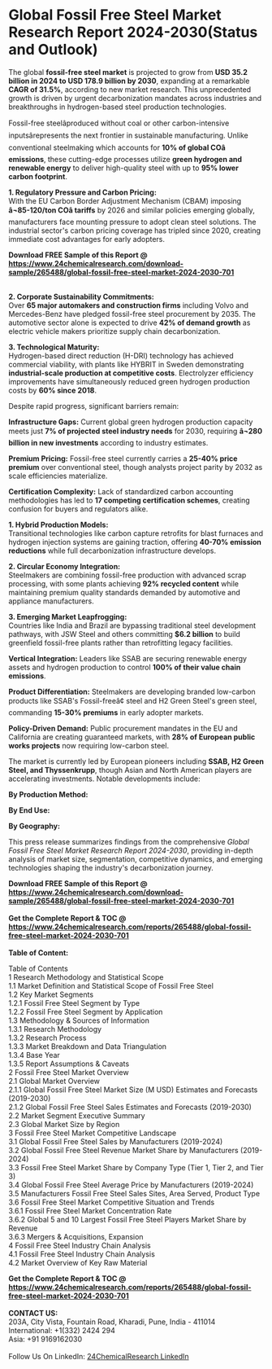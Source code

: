 <h1>Global Fossil Free Steel Market Research Report 2024-2030(Status and Outlook)</h1><p>The global <strong>fossil-free steel market</strong> is projected to grow from <strong>USD 35.2 billion in 2024 to USD 178.9 billion by 2030</strong>, expanding at a remarkable <strong>CAGR of 31.5%</strong>, according to new market research. This unprecedented growth is driven by urgent decarbonization mandates across industries and breakthroughs in hydrogen-based steel production technologies.</p><p>Fossil-free steelâproduced without coal or other carbon-intensive inputsârepresents the next frontier in sustainable manufacturing. Unlike conventional steelmaking which accounts for <strong>10% of global COâ emissions</strong>, these cutting-edge processes utilize <strong>green hydrogen and renewable energy</strong> to deliver high-quality steel with up to <strong>95% lower carbon footprint</strong>.</p><p><strong>1. Regulatory Pressure and Carbon Pricing:</strong><br>
With the EU Carbon Border Adjustment Mechanism (CBAM) imposing <strong>â¬85-120/ton COâ tariffs</strong> by 2026 and similar policies emerging globally, manufacturers face mounting pressure to adopt clean steel solutions. The industrial sector's carbon pricing coverage has tripled since 2020, creating immediate cost advantages for early adopters.</p><div><b>Download FREE Sample of this Report @ 
            <a href="https://www.24chemicalresearch.com/download-sample/265488/global-fossil-free-steel-market-2024-2030-701">
            https://www.24chemicalresearch.com/download-sample/265488/global-fossil-free-steel-market-2024-2030-701</a></b></div><br><p><strong>2. Corporate Sustainability Commitments:</strong><br>
Over <strong>65 major automakers and construction firms</strong> including Volvo and Mercedes-Benz have pledged fossil-free steel procurement by 2035. The automotive sector alone is expected to drive <strong>42% of demand growth</strong> as electric vehicle makers prioritize supply chain decarbonization.</p><p><strong>3. Technological Maturity:</strong><br>
Hydrogen-based direct reduction (H-DRI) technology has achieved commercial viability, with plants like HYBRIT in Sweden demonstrating <strong>industrial-scale production at competitive costs</strong>. Electrolyzer efficiency improvements have simultaneously reduced green hydrogen production costs by <strong>60% since 2018</strong>.</p><p>Despite rapid progress, significant barriers remain:</p><p><strong>Infrastructure Gaps:</strong> Current global green hydrogen production capacity meets just <strong>7% of projected steel industry needs</strong> for 2030, requiring <strong>â¬280 billion in new investments</strong> according to industry estimates.</p><p><strong>Premium Pricing:</strong> Fossil-free steel currently carries a <strong>25-40% price premium</strong> over conventional steel, though analysts project parity by 2032 as scale efficiencies materialize.</p><p><strong>Certification Complexity:</strong> Lack of standardized carbon accounting methodologies has led to <strong>17 competing certification schemes</strong>, creating confusion for buyers and regulators alike.</p><p><strong>1. Hybrid Production Models:</strong><br>
Transitional technologies like carbon capture retrofits for blast furnaces and hydrogen injection systems are gaining traction, offering <strong>40-70% emission reductions</strong> while full decarbonization infrastructure develops.</p><p><strong>2. Circular Economy Integration:</strong><br>
Steelmakers are combining fossil-free production with advanced scrap processing, with some plants achieving <strong>92% recycled content</strong> while maintaining premium quality standards demanded by automotive and appliance manufacturers.</p><p><strong>3. Emerging Market Leapfrogging:</strong><br>
Countries like India and Brazil are bypassing traditional steel development pathways, with JSW Steel and others committing <strong>$6.2 billion</strong> to build greenfield fossil-free plants rather than retrofitting legacy facilities.</p><p><strong>Vertical Integration:</strong> Leaders like SSAB are securing renewable energy assets and hydrogen production to control <strong>100% of their value chain emissions</strong>.</p><p><strong>Product Differentiation:</strong> Steelmakers are developing branded low-carbon products like SSAB's Fossil-freeâ¢ steel and H2 Green Steel's green steel, commanding <strong>15-30% premiums</strong> in early adopter markets.</p><p><strong>Policy-Driven Demand:</strong> Public procurement mandates in the EU and California are creating guaranteed markets, with <strong>28% of European public works projects</strong> now requiring low-carbon steel.</p><p>The market is currently led by European pioneers including <strong>SSAB, H2 Green Steel, and Thyssenkrupp</strong>, though Asian and North American players are accelerating investments. Notable developments include:</p><p><strong>By Production Method:</strong></p><p><strong>By End Use:</strong></p><p><strong>By Geography:</strong></p><p>This press release summarizes findings from the comprehensive <em>Global Fossil Free Steel Market Research Report 2024-2030</em>, providing in-depth analysis of market size, segmentation, competitive dynamics, and emerging technologies shaping the industry's decarbonization journey.</p><div><b>Download FREE Sample of this Report @ 
            <a href="https://www.24chemicalresearch.com/download-sample/265488/global-fossil-free-steel-market-2024-2030-701">
            https://www.24chemicalresearch.com/download-sample/265488/global-fossil-free-steel-market-2024-2030-701</a></b></div><br><div><b>Get the Complete Report & TOC @ 
            <a href="https://www.24chemicalresearch.com/reports/265488/global-fossil-free-steel-market-2024-2030-701">
            https://www.24chemicalresearch.com/reports/265488/global-fossil-free-steel-market-2024-2030-701</a></b></div><br>
            <b>Table of Content:</b><p>Table of Contents<br />
1 Research Methodology and Statistical Scope<br />
1.1 Market Definition and Statistical Scope of Fossil Free Steel<br />
1.2 Key Market Segments<br />
1.2.1 Fossil Free Steel Segment by Type<br />
1.2.2 Fossil Free Steel Segment by Application<br />
1.3 Methodology & Sources of Information<br />
1.3.1 Research Methodology<br />
1.3.2 Research Process<br />
1.3.3 Market Breakdown and Data Triangulation<br />
1.3.4 Base Year<br />
1.3.5 Report Assumptions & Caveats<br />
2 Fossil Free Steel Market Overview<br />
2.1 Global Market Overview<br />
2.1.1 Global Fossil Free Steel Market Size (M USD) Estimates and Forecasts (2019-2030)<br />
2.1.2 Global Fossil Free Steel Sales Estimates and Forecasts (2019-2030)<br />
2.2 Market Segment Executive Summary<br />
2.3 Global Market Size by Region<br />
3 Fossil Free Steel Market Competitive Landscape<br />
3.1 Global Fossil Free Steel Sales by Manufacturers (2019-2024)<br />
3.2 Global Fossil Free Steel Revenue Market Share by Manufacturers (2019-2024)<br />
3.3 Fossil Free Steel Market Share by Company Type (Tier 1, Tier 2, and Tier 3)<br />
3.4 Global Fossil Free Steel Average Price by Manufacturers (2019-2024)<br />
3.5 Manufacturers Fossil Free Steel Sales Sites, Area Served, Product Type<br />
3.6 Fossil Free Steel Market Competitive Situation and Trends<br />
3.6.1 Fossil Free Steel Market Concentration Rate<br />
3.6.2 Global 5 and 10 Largest Fossil Free Steel Players Market Share by Revenue<br />
3.6.3 Mergers & Acquisitions, Expansion<br />
4 Fossil Free Steel Industry Chain Analysis<br />
4.1 Fossil Free Steel Industry Chain Analysis<br />
4.2 Market Overview of Key Raw Material</p><div><b>Get the Complete Report & TOC @ 
            <a href="https://www.24chemicalresearch.com/reports/265488/global-fossil-free-steel-market-2024-2030-701">
            https://www.24chemicalresearch.com/reports/265488/global-fossil-free-steel-market-2024-2030-701</a></b></div><br><b>CONTACT US:</b><br>
            203A, City Vista, Fountain Road, Kharadi, Pune, India - 411014<br>
            International: +1(332) 2424 294<br>
            Asia: +91 9169162030 <br><br>
            Follow Us On LinkedIn: <a href="https://www.linkedin.com/company/24chemicalresearch/">24ChemicalResearch LinkedIn</a>